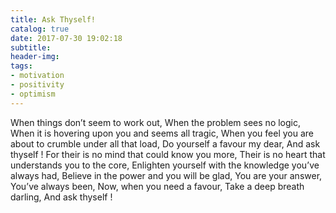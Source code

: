 ```yaml
---
title: Ask Thyself!
catalog: true
date: 2017-07-30 19:02:18
subtitle:
header-img:
tags:
- motivation
- positivity
- optimism
---
```

When things don’t seem to work out,
When the problem sees no logic,
When it is hovering upon you and seems all tragic,
When you feel you are about to crumble under all that load,
Do yourself a favour my dear,
And ask thyself !
For their is no mind that could know you more,
Their is no heart that understands you to the core,
Enlighten yourself with the knowledge you’ve always had,
Believe in the power and you will be glad,
You are your answer,
You’ve always been,
Now, when you need a favour,
Take a deep breath darling,
And ask thyself !
